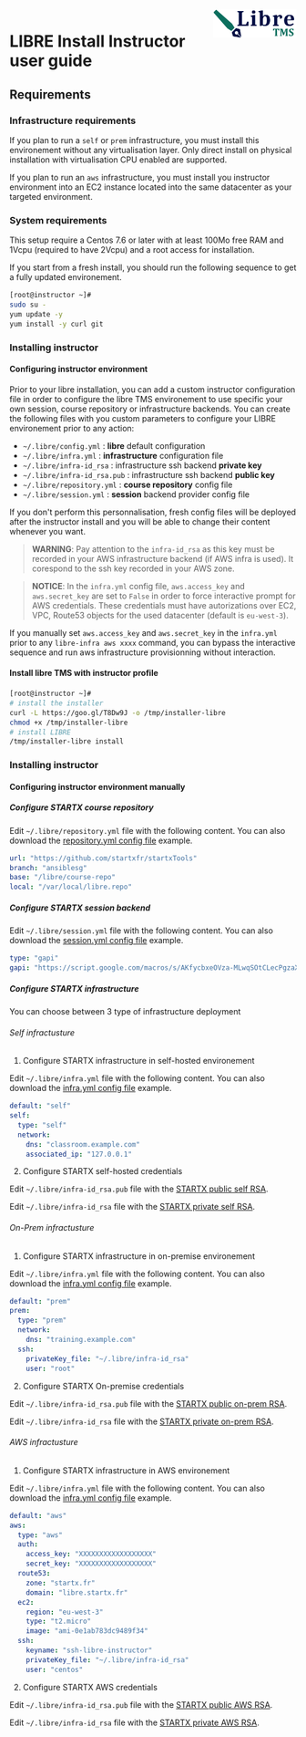 <img align="right" height="50" src="https://raw.githubusercontent.com/startxfr/libre/dev/docs/assets/logo.svg?sanitize=true">

# LIBRE Install Instructor user guide

## Requirements

### Infrastructure requirements

If you plan to run a `self` or `prem` infrastructure, you must install this 
environement without any virtualisation layer. Only direct install on physical 
installation with virtualisation CPU enabled are supported.

If you plan to run an `aws` infrastructure, you must install you instructor
environment into an EC2 instance located into the same datacenter as your
targeted environment.

### System requirements

This setup require a Centos 7.6 or later with at least 100Mo free RAM and 1Vcpu
(required to have 2Vcpu) and a root access for installation.

If you start from a fresh install, you should run the following sequence to get 
a fully updated environement.

```bash
[root@instructor ~]# 
sudo su -
yum update -y
yum install -y curl git
```

### Installing instructor

#### Configuring instructor environment

Prior to your libre installation, you can add a custom instructor configuration
file in order to configure the libre TMS environement to use specific 
your own session, course repository or infrastructure backends.
You can create the following files with you custom parameters to 
configure your LIBRE environement prior to any action:
- `~/.libre/config.yml` : **libre** default configuration
- `~/.libre/infra.yml` : **infrastructure** configuration file
- `~/.libre/infra-id_rsa` : infrastructure ssh backend **private key**
- `~/.libre/infra-id_rsa.pub` : infrastructure ssh backend **public key**
- `~/.libre/repository.yml` : **course repository** config file
- `~/.libre/session.yml` : **session** backend provider config file

If you don't perform this personnalisation, fresh config files will be deployed 
after the instructor install and you will be able to change their content whenever you want. 

> **WARNING**:  Pay attention to the `infra-id_rsa` as this key must be recorded 
  in your AWS infrastructure backend (if AWS infra is used). 
  It corespond to the ssh key recorded in your AWS zone.

> **NOTICE**: In the `infra.yml` config file, `aws.access_key` and
  `aws.secret_key` are set to `False` in order to force interactive prompt 
  for AWS credentials.
  These credentials must have autorizations over EC2, VPC, Route53 objects
  for the used datacenter (default is `eu-west-3`).

  If you manually set `aws.access_key` and `aws.secret_key` in the `infra.yml` 
  prior to any `libre-infra aws xxxx` command, you can bypass the interactive 
  sequence and run aws infrastructure provisionning without interaction.

#### Install libre TMS with instructor profile

```bash
[root@instructor ~]# 
# install the installer
curl -L https://goo.gl/T8Dw9J -o /tmp/installer-libre
chmod +x /tmp/installer-libre
# install LIBRE
/tmp/installer-libre install
```

### Installing instructor

#### Configuring instructor environment manually

##### Configure STARTX course repository

Edit `~/.libre/repository.yml` file with the following content. 
You can also download the [repository.yml config file](./config/repository.yml) example.

```yaml
url: "https://github.com/startxfr/startxTools"
branch: "ansiblesg"
base: "/libre/course-repo"
local: "/var/local/libre.repo"
```

##### Configure STARTX session backend

Edit `~/.libre/session.yml` file with the following content. You can also download the [session.yml config file](./config/session.yml) example.

```yaml
type: "gapi"
gapi: "https://script.google.com/macros/s/AKfycbxeOVza-MLwqSOtCLecPgzaXA-kUngoTdpbGyGJeObl9TyeSw8/exec"
```

##### Configure STARTX infrastructure

You can choose between 3 type of infrastructure deployment

###### Self infractusture

1. Configure STARTX infrastructure in self-hosted environement

Edit `~/.libre/infra.yml` file with the following content. You can also download the [infra.yml config file](./config/infra.yml) example.

```yaml
default: "self"
self:
  type: "self"
  network:
    dns: "classroom.example.com"
    associated_ip: "127.0.0.1"
```

2. Configure STARTX self-hosted credentials

Edit `~/.libre/infra-id_rsa.pub` file with the [STARTX public self RSA](./config/infra-id_rsa.pub).

Edit `~/.libre/infra-id_rsa` file with the [STARTX private self RSA](./config/infra-id_rsa).


###### On-Prem infractusture

1. Configure STARTX infrastructure in on-premise environement

Edit `~/.libre/infra.yml` file with the following content. You can also download the [infra.yml config file](./config/infra.yml) example.

```yaml
default: "prem"
prem:
  type: "prem"
  network:
    dns: "training.example.com"
  ssh:
    privateKey_file: "~/.libre/infra-id_rsa"
    user: "root"
```

2. Configure STARTX On-premise credentials

Edit `~/.libre/infra-id_rsa.pub` file with the [STARTX public on-prem RSA](./config/infra-id_rsa.pub).

Edit `~/.libre/infra-id_rsa` file with the [STARTX private on-prem RSA](./config/infra-id_rsa).


###### AWS infractusture

1. Configure STARTX infrastructure in AWS environement

Edit `~/.libre/infra.yml` file with the following content. You can also download the [infra.yml config file](./config/infra.yml) example.

```yaml
default: "aws"
aws:
  type: "aws"
  auth:
    access_key: "XXXXXXXXXXXXXXXXXX"
    secret_key: "XXXXXXXXXXXXXXXXXX"
  route53:
    zone: "startx.fr"
    domain: "libre.startx.fr"
  ec2:
    region: "eu-west-3"
    type: "t2.micro"
    image: "ami-0e1ab783dc9489f34"
  ssh:
    keyname: "ssh-libre-instructor"
    privateKey_file: "~/.libre/infra-id_rsa"
    user: "centos"
```

2. Configure STARTX AWS credentials

Edit `~/.libre/infra-id_rsa.pub` file with the [STARTX public AWS RSA](./config/infra-id_rsa.pub).

Edit `~/.libre/infra-id_rsa` file with the [STARTX private AWS RSA](./config/infra-id_rsa).
